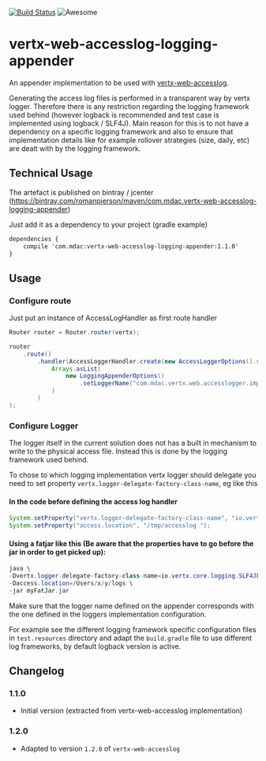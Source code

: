 [![Build Status](https://travis-ci.org/romanpierson/vertx-web-accesslog-logging-appender.svg?branch=master)](https://travis-ci.org/romanpierson/vertx-web-accesslog-logging-appender) ![Awesome](https://cdn.rawgit.com/sindresorhus/awesome/d7305f38d29fed78fa85652e3a63e154dd8e8829/media/badge.svg)

# vertx-web-accesslog-logging-appender

An appender implementation to be used with [vertx-web-accesslog](https://github.com/romanpierson/vertx-web-accesslog).

Generating the access log files is performed in a transparent way by vertx logger. Therefore there is any restriction regarding the logging framework used behind (however logback is recommended and test case is implemented using logback / SLF4J). Main reason for this is to not have a dependency on a specific logging framework and also to ensure that implementation details like for example rollover strategies (size, daily, etc) are dealt with by the logging framework.

## Technical Usage

The artefact is published on bintray / jcenter (https://bintray.com/romanpierson/maven/com.mdac.vertx-web-accesslog-logging-appender)

Just add it as a dependency to your project (gradle example)

```xml
dependencies {
	compile 'com.mdac:vertx-web-accesslog-logging-appender:1.1.0'
}
```

## Usage

### Configure route

Just put an instance of AccessLogHandler as first route handler

```java
Router router = Router.router(vertx);

router
	.route()
		.handler(AccessLoggerHandler.create(new AccessLoggerOptions().setPattern("%t %m %D %T"), 
			Arrays.asList(
				new LoggingAppenderOptions()
					.setLoggerName("com.mdac.vertx.web.accesslogger.impl.AccessLoggerHandlerImpl")
			)
		)
);
```

### Configure Logger

The logger itself in the current solution does not has a built in mechanism to write to the physical access file. Instead this is done by the logging framework used behind. 

To chose to which logging implementation vertx logger should delegate you need to set property `vertx.logger-delegate-factory-class-name`, eg like this

#### In the code before defining the access log handler

```java
System.setProperty("vertx.logger-delegate-factory-class-name", "io.vertx.core.logging.SLF4JLogDelegateFactory");
System.setProperty("access.location", "/tmp/accesslog ");
```

#### Using a fatjar like this (Be aware that the properties have to go before the jar in order to get picked up):

```java
java \
-Dvertx.logger-delegate-factory-class-name=io.vertx.core.logging.SLF4JLogDelegateFactory \
-Daccess.location=/Users/x/y/logs \
-jar myFatJar.jar 
```

Make sure that the logger name defined on the appender corresponds with the one defined in the loggers implementation configuration.

For example see the different logging framework specific configuration files in `test.resources` directory and adapt the `build.gradle` file to use different log frameworks, by default logback version is active. 

## Changelog

### 1.1.0

* Initial version (extracted from vertx-web-accesslog implementation)

### 1.2.0

* Adapted to version `1.2.0` of `vertx-web-accesslog`

